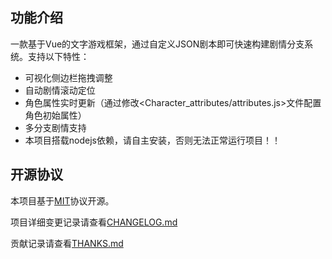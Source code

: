 ## 功能介绍

一款基于Vue的文字游戏框架，通过自定义JSON剧本即可快速构建剧情分支系统。支持以下特性：
- 可视化侧边栏拖拽调整
- 自动剧情滚动定位
- 角色属性实时更新（通过修改<Character_attributes/attributes.js>文件配置角色初始属性）
- 多分支剧情支持
- 本项目搭载nodejs依赖，请自主安装，否则无法正常运行项目！！

## 开源协议

本项目基于[MIT](https://zh.wikipedia.org/wiki/MIT許可證)协议开源。

项目详细变更记录请查看[CHANGELOG.md](./CHANGELOG.md)

贡献记录请查看[THANKS.md](./THANKS.md)

